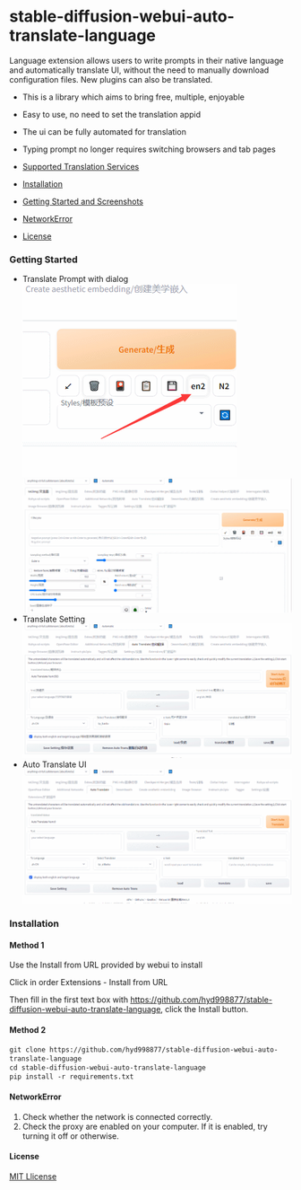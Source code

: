 # stable-diffusion-webui-auto-translate-language
Language extension allows users to write prompts in their native language and automatically translate UI, without the need to manually download configuration files. New plugins can also be translated.
- This is a library which aims to bring free, multiple, enjoyable
- Easy to use, no need to set the translation appid
- The ui can be fully automated for translation
- Typing prompt no longer requires switching browsers and tab pages

- [Supported Translation Services](#supported-translation-services)
- [Installation](#installation)
- [Getting Started and Screenshots](#getting-started)
- [NetworkError](#NetworkError)
- [License](#license)

### Getting Started
* Translate Prompt with dialog
![](res/opendialog.png)
![](res/GIF1.gif)  
* Translate Setting
![](res/GIF2.gif)  
* Auto Translate UI
![](res/GIF3.gif)  

### Installation
#### Method 1
Use the Install from URL provided by webui to install

Click in order Extensions - Install from URL

Then fill in the first text box with https://github.com/hyd998877/stable-diffusion-webui-auto-translate-language, click the Install button.

#### Method 2
```
git clone https://github.com/hyd998877/stable-diffusion-webui-auto-translate-language
cd stable-diffusion-webui-auto-translate-language
pip install -r requirements.txt
```

#### NetworkError

1. Check whether the network is connected correctly.
2. Check the proxy are enabled on your computer. If it is enabled, try turning it off or otherwise. 

#### License

[MIT Llicense](https://github.com/hyd998877/stable-diffusion-webui-auto-translate-language/blob/master/LICENSE)
